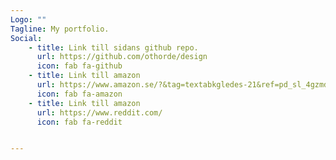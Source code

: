 ```yaml
---
Logo: ""
Tagline: My portfolio.
Social:
    - title: Link till sidans github repo.
      url: https://github.com/othorde/design
      icon: fab fa-github
    - title: Link till amazon
      url: https://www.amazon.se/?&tag=textabkgledes-21&ref=pd_sl_4gzmd889lv_e&adgrpid=113778834442&hvpone=&hvptwo=&hvadid=475442551170&hvpos=&hvnetw=g&hvrand=11111562129645751525&hvqmt=e&hvdev=c&hvdvcmdl=&hvlocint=&hvlocphy=1012396&hvtargid=kwd-992379992303&hydadcr=11839_2190248&gclid=Cj0KCQiAwMP9BRCzARIsAPWTJ_H6nzSwqityt6qwu5OMYqqz_c9CubSmvyRMzYooEOKUCKmaPlNGfOEaAlihEALw_wcB&language=sv_SE
      icon: fab fa-amazon
    - title: Link till amazon
      url: https://www.reddit.com/
      icon: fab fa-reddit


---
```

